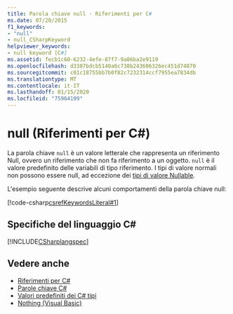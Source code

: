 ```yaml
---
title: Parola chiave null - Riferimenti per C#
ms.date: 07/20/2015
f1_keywords:
- "null"
- null_CSharpKeyword
helpviewer_keywords:
- null keyword [C#]
ms.assetid: fecb1c60-6232-4efe-87f7-9a86ba2e9119
ms.openlocfilehash: d3387bdcb5140a6c738b243606326ec451d74870
ms.sourcegitcommit: c01c18755bb7b0f82c7232314ccf7955ea7834db
ms.translationtype: MT
ms.contentlocale: it-IT
ms.lasthandoff: 01/15/2020
ms.locfileid: "75964199"
---
```

# <a name="null-c-reference"></a>null (Riferimenti per C#)

La parola chiave `null` è un valore letterale che rappresenta un riferimento Null, ovvero un riferimento che non fa riferimento a un oggetto. `null` è il valore predefinito delle variabili di tipo riferimento. I tipi di valore normali non possono essere null, ad eccezione dei [tipi di valore Nullable](../builtin-types/nullable-value-types.md).

L'esempio seguente descrive alcuni comportamenti della parola chiave null:

[!code-csharp[csrefKeywordsLiteral#1](~/samples/snippets/csharp/VS_Snippets_VBCSharp/csrefKeywordsLiteral/CS/csrefKeywordsLiteral.cs#1)]

## <a name="c-language-specification"></a>Specifiche del linguaggio C#

[!INCLUDE[CSharplangspec](~/includes/csharplangspec-md.md)]

## <a name="see-also"></a>Vedere anche

- [Riferimenti per C#](../index.md)
- [Parole chiave C#](index.md)
- [Valori predefiniti dei C# tipi](../builtin-types/default-values.md)
- [Nothing (Visual Basic)](../../../visual-basic/language-reference/nothing.md)
